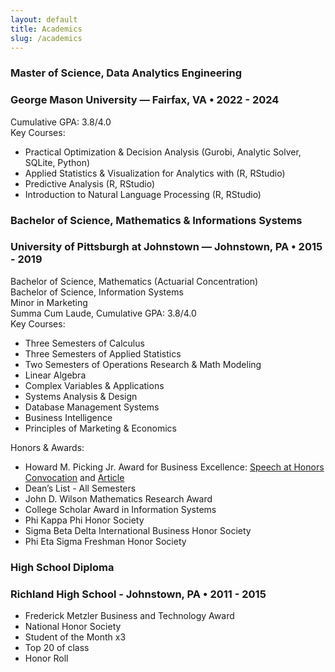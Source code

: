 ```yaml
---
layout: default
title: Academics
slug: /academics
---
```

### <b> Master of Science, Data Analytics Engineering </b><br />
### George Mason University —  Fairfax, VA  •  2022 - 2024 <br />
Cumulative GPA: 3.8/4.0 <br />
Key Courses: <br />
* Practical Optimization & Decision Analysis (Gurobi, Analytic Solver, SQLite, Python)
* Applied Statistics & Visualization for Analytics with (R, RStudio)                                                                                            
* Predictive Analysis (R, RStudio)
* Introduction to Natural Language Processing (R, RStudio)  <br />

### <b> Bachelor of Science, Mathematics & Informations Systems </b> <br />
### University of Pittsburgh at Johnstown — Johnstown, PA   •   2015 - 2019 <br />
Bachelor of Science, Mathematics (Actuarial Concentration) <br />
Bachelor of Science, Information Systems <br />
Minor in Marketing <br />
Summa Cum Laude, Cumulative GPA: 3.8/4.0 <br />
Key Courses:
* Three Semesters of Calculus
* Three Semesters of Applied Statistics
* Two Semesters of Operations Research & Math Modeling
* Linear Algebra
* Complex Variables & Applications
* Systems Analysis & Design
* Database Management Systems
* Business Intelligence
* Principles of Marketing & Economics

Honors & Awards:
* Howard M. Picking Jr. Award for Business Excellence: [Speech at Honors Convocation](https://www.youtube.com/watch?v=CSGT_7AL2OE) and [Article](https://www.richlandsd.com/apps/news/article/854796)
* Dean’s List -	All Semesters
* John D. Wilson Mathematics Research Award
* College Scholar Award in Information Systems
* Phi Kappa Phi Honor Society
* Sigma Beta Delta International Business Honor Society                                                                                             
* Phi Eta Sigma Freshman Honor Society <br />

### <b> High School Diploma </b>
### Richland High School - Johnstown, PA   •   2011 - 2015  <br />
* Frederick Metzler Business and Technology Award
* National Honor Society
* Student of the Month x3
* Top 20 of class
* Honor Roll
<br />
